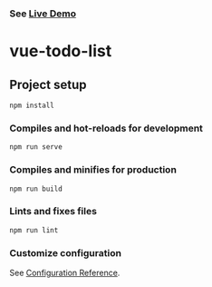 ### See [Live Demo](https://6036a06e18256b00081f9250--wizardly-pike-42c645.netlify.app/)

# vue-todo-list

## Project setup
```
npm install
```

### Compiles and hot-reloads for development
```
npm run serve
```

### Compiles and minifies for production
```
npm run build
```

### Lints and fixes files
```
npm run lint
```

### Customize configuration
See [Configuration Reference](https://cli.vuejs.org/config/).
